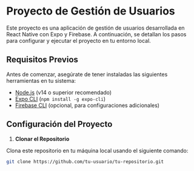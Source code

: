 # Proyecto de Gestión de Usuarios

Este proyecto es una aplicación de gestión de usuarios desarrollada en React Native con Expo y Firebase. A continuación, se detallan los pasos para configurar y ejecutar el proyecto en tu entorno local.

## Requisitos Previos

Antes de comenzar, asegúrate de tener instaladas las siguientes herramientas en tu sistema:

- [Node.js](https://nodejs.org/) (v14 o superior recomendado)
- [Expo CLI](https://docs.expo.dev/get-started/installation/) (`npm install -g expo-cli`)
- [Firebase CLI](https://firebase.google.com/docs/cli) (opcional, para configuraciones adicionales)

## Configuración del Proyecto

1. **Clonar el Repositorio**

Clona este repositorio en tu máquina local usando el siguiente comando:

```bash
git clone https://github.com/tu-usuario/tu-repositorio.git
